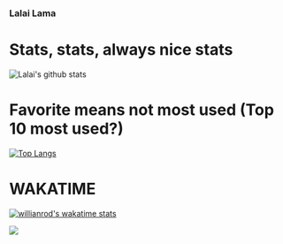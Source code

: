 ### Lalai Lama

# Stats, stats, always nice stats
![Lalai's github stats](https://github-readme-stats.vercel.app/api?username=lhfaguiar&theme=dracula&show_icons=true)

# Favorite means not most used (Top 10 most used?)

[![Top Langs](https://github-readme-stats.vercel.app/api/top-langs/?username=lhfaguiar&layout=compact)](https://github.com/anuraghazra/github-readme-stats)

# WAKATIME
[![willianrod's wakatime stats](https://github-readme-stats.vercel.app/api/wakatime?username=lhfaguiar)](https://github.com/anuraghazra/github-readme-stats)

<a href="https://wakatime.com"><img src="https://wakatime.com/share/@lhfaguiar/457708f6-4359-4d89-ad41-e20b726c5d89.png" /></a>

<!--
**lhfaguiar/lhfaguiar** is a ✨ _special_ ✨ repository because its `README.md` (this file) appears on your GitHub profile.
# On being transgender

# On being disabled



Here are some ideas to get you started:

- 🔭 I’m currently working on ...
- 🌱 I’m currently learning ...
- 👯 I’m looking to collaborate on ...
- 🤔 I’m looking for help with ...
- 💬 Ask me about ...
- 📫 How to reach me: ...
- 😄 Pronouns: ...
- ⚡ Fun fact: ...
-->
